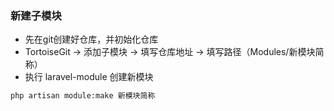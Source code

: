 
### 新建子模块
* 先在git创建好仓库，并初始化仓库
* TortoiseGit -> 添加子模块 -> 填写仓库地址 -> 填写路径（Modules/新模块简称）
* 执行 laravel-module 创建新模块
```bash
php artisan module:make 新模块简称
```
